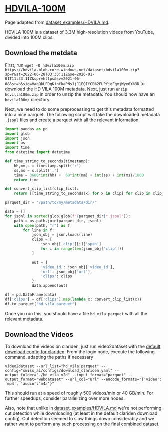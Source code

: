 # [HDVILA-100M](https://github.com/microsoft/XPretrain/tree/main/hd-vila-100m)
Page adapted from [dataset_examples/HDVILA.md](/dataset_examples/HDVILA.md).

HDVILA 100M is a dataset of 3.3M high-resolution videos from YouTube, divided into 100M clips.

## Download the metdata
First, run `wget -O hdvila100m.zip https://hdvila.blob.core.windows.net/dataset/hdvila100m.zip?sp=r&st=2022-06-28T03:33:11Z&se=2026-01-01T11:33:11Z&spr=https&sv=2021-06-08&sr=b&sig=VaqQkLFDqKinfkaPNs1jJ1EQIYCB%2FUPYiqFqmjWye6Y%3D` to download the HD VILA 100M metadata. Next, just run `unzip hdvilla100m.zip` in order to unzip the metadata. You should now have an `hdvila100m/` directory.

Next, we need to do some preprocessing to get this metadata formatted into a nice parquet. The following script will take the downloaded metadata `.jsonl` files and create a parquet with all the relevant information.

```python
import pandas as pd
import glob
import json
import os
import time
from datetime import datetime

def time_string_to_seconds(timestamp):
    hh,mm,s = timestamp.split(':')
    ss,ms = s.split('.')
    time = 3600*int(hh) +  60*int(mm) + int(ss) + int(ms)/1000
    return time

def convert_clip_list(clip_list):
    return [[time_string_to_seconds(x) for x in clip] for clip in clip_list]

parquet_dir = "/path/to/my/metadata/dir/"

data = []
for jsonl in sorted(glob.glob(f"{parquet_dir}*.jsonl")):
    path = os.path.join(parquet_dir, jsonl)
    with open(path, "r") as f:
        for line in f:
            json_obj = json.loads(line)
            clips = [
                json_obj['clip'][i]['span']
                for i in range(len(json_obj['clip']))
            ]

            out = {
                'video_id': json_obj['video_id'],
                'url': json_obj['url'],
                'clips': clips
            }
            data.append(out)

df = pd.DataFrame(data)
df['clips'] = df['clips'].map(lambda x: convert_clip_list(x))
df.to_parquet("hd_vila.parquet")
```

Once you run this, you should have a file `hd_vila.parquet` with all the relevant metadata.

## Download the Videos
To download the videos on clariden, just run video2dataset with the [default download config for clariden](../configs/download_clariden.yaml): From the login node, execute the following command, adapting the paths if necessary

```
video2dataset --url_list="hd_vila.parquet" --config="swiss_ai/configs/download_clariden.yaml" --output_folder="./hd_vila_v2d" --input_format="parquet" --output_format="webdataset" --url_col="url" --encode_formats="{'video': 'mp4', 'audio':'m4a'}" 
```

This should run at a speed of roughly 500 videos/min or 40 GB/min. For further speedups, consider parallelizing over more nodes.

Also, note that unlike in [dataset_examples/HDVILA.md](/dataset_examples/HDVILA.md) we're not performing cut detection while downloading (at least in the default clariden download config). Cut detection seemed to slow things down considerably and we rather want to perform any such processing on the final combined dataset.

